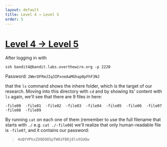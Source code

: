 ```yaml
---
layout: default
title: Level 4 → Level 5
order: 5
---
```


# [Level 4 → Level 5](https://overthewire.org/wargames/bandit/bandit5.html)
After logging in with 

`ssh bandit4@bandit.labs.overthewire.org -p 2220`

Password: `2WmrDFRmJIq3IPxneAaMGhap0pFhF3NJ`

that the `ls` command shows the inhere folder, which is the target of our research. Moving into this directory with `cd` and by showing its' content with `ls` again, we'll see that there are 9 files in here:

`-file00  -file01  -file02  -file03  -file04  -file05  -file06  -file07  -file08  -file09`

By running `cat` on each one of them (remember to use the full filename that starts with `./` e.g. `cat ./-file00`) we'll realize that only human-readable file is `-file07`, and it contains our password:

> `4oQYVPkxZOOEOO5pTW81FB8j8lxXGUQw`